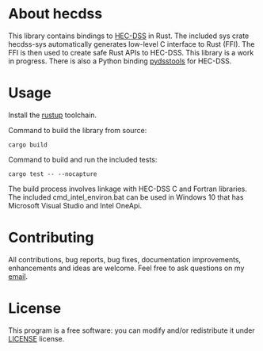 About hecdss
===
This library contains bindings to [HEC-DSS](http://www.hec.usace.army.mil/software/hec-dssvue/) in Rust. The included sys crate hecdss-sys automatically generates low-level C interface to Rust (FFI). The FFI is then used to create safe Rust APIs to HEC-DSS. This library is a work in progress. There is also a Python binding [pydsstools](https://github.com/gyanz/pydsstools) for HEC-DSS.

Usage
===

Install the [rustup](https://www.rust-lang.org/tools/install) toolchain.

Command to build the library from source:
```
cargo build
```

Command to build and run the included tests:
```
cargo test -- --nocapture
```

The build process involves linkage with HEC-DSS C and Fortran libraries. The included cmd_intel_environ.bat can be used in Windows 10 that has Microsoft Visual Studio and Intel OneApi.


Contributing
===
All contributions, bug reports, bug fixes, documentation improvements, enhancements and ideas are welcome.
Feel free to ask questions on my [email](mailto:gyanBasyalz@gmail.com).


License
===
This program is a free software: you can modify and/or redistribute it under [LICENSE](LICENSE-APACHE) license. 
